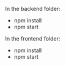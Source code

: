 In the backend folder:

- npm install
- npm start

In the frontend folder:

- npm install
- npm start
